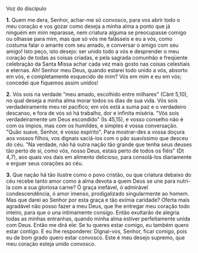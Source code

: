 Voz do discípulo

**1.** Quem me dera, Senhor, achar-me só convosco, para vos abrir todo o meu coração e vos gozar como deseja a minha alma a ponto que já ninguém em mim reparasse, nem criatura alguma se preocupasse comigo ou olhasse para mim, mas que só vós me falásseis e eu a vós, como costuma falar o amante com seu amado, e conversar o amigo com seu amigo! Isto peço, isto desejo: ser unido todo a vós e desprender o meu coração de todas as coisas criadas, e pela sagrada comunhão e freqüente celebração da Santa Missa achar cada vez mais gosto nas coisas celestiais e eternas. Ah! Senhor meu Deus, quando estarei todo unido a vós, absorto em vós, e completamente esquecido de mim? Vós em mim e eu em vós; concedei que fiquemos assim unidos!

**2.** Vós sois na verdade \"meu amado, escolhido entre milhares\" (Cânt 5,10), no qual deseja a minha alma morar todos os dias de sua vida. Vós sois verdadeiramente meu rei pacífico; em vós está a suma paz e o verdadeiro descanso, e fora de vós só há trabalho, dor e infinita miséria. \"Vós sois verdadeiramente um Deus escondido\" (Is 45,15), e vosso conselho não é com os ímpios, mas com os humildes, e simples é vossa conversação. \"Quão suave, Senhor, é vosso espírito\". Para mostrar-des a vossa doçura aos vossos filhos, vos dignais saciá-los com o pão suavíssimo que desceu do céu. \"Na verdade, não há outra nação tão grande que tenha seus deuses tão perto de si, como vós, nosso Deus, estais perto de todos os fiéis\" (Dt 4,7), aos quais vos dais em alimento delicioso, para consolá-los diariamente e erguer seus corações ao céu.

**3.** Que nação há tão ilustre como o povo cristão, ou que criatura debaixo do céu recebe tanto amor como a alma devota a quem Deus se une para nutri-la com a sua gloriosa carne? Ó graça inefável, ó admirável condescendência, ó amor imenso, prodigalizado singularmente ao homem. Mas que darei ao Senhor por esta graça e tão exímia caridade? Oferta mais agradável não posso fazer a meu Deus, que lhe entregar meu coração todo inteiro, para que o una intimamente consigo. Então exultarão de alegria todas as minhas entranhas, quando minha alma estiver perfeitamente unida com Deus. Então me dirá ele: Se tu queres estar comigo, eu também quero estar contigo. E eu lhe responderei: Dignai-vos, Senhor, ficar comigo, pois eu de bom grado quero estar convosco. Este é meu desejo supremo, que meu coração esteja unido convosco.


